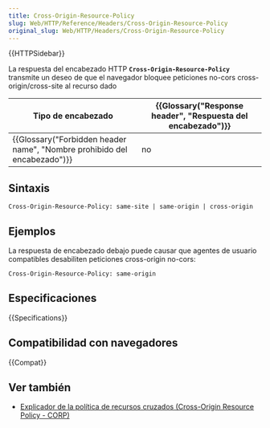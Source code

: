 ```yaml
---
title: Cross-Origin-Resource-Policy
slug: Web/HTTP/Reference/Headers/Cross-Origin-Resource-Policy
original_slug: Web/HTTP/Headers/Cross-Origin-Resource-Policy
---
```


{{HTTPSidebar}}

La respuesta del encabezado HTTP **`Cross-Origin-Resource-Policy`** transmite un deseo de que el navegador bloquee peticiones no-cors cross-origin/cross-site al recurso dado

| Tipo de encabezado                                                       | {{Glossary("Response header", "Respuesta del encabezado")}} |
| ------------------------------------------------------------------------ | ----------------------------------------------------------- |
| {{Glossary("Forbidden header name", "Nombre prohibido del encabezado")}} | no                                                          |

## Sintaxis

```
Cross-Origin-Resource-Policy: same-site | same-origin | cross-origin
```

## Ejemplos

La respuesta de encabezado debajo puede causar que agentes de usuario compatibles desabiliten peticiones cross-origin no-cors:

```
Cross-Origin-Resource-Policy: same-origin
```

## Especificaciones

{{Specifications}}

## Compatibilidad con navegadores

{{Compat}}

## Ver también

- [Explicador de la política de recursos cruzados (Cross-Origin Resource Policy - CORP)](</es/docs/Web/HTTP/Cross-Origin_Resource_Policy_(CORP)>)
